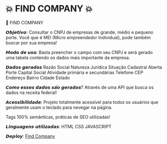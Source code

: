 # 💥 FIND COMPANY 💥

🏢 FIND COMPANY

𝙊𝙗𝙟𝙚𝙩𝙞𝙫𝙤:
Consultar o CNPJ de empresas de grande, médio e pequeno porte. Você que é MEI (Micro empreendedor Individual), pode também buscar por sua empresa! 

𝙈𝙤𝙙𝙤 𝙙𝙚 𝙪𝙨𝙤:
Basta preencher o campo com seu CNPJ e será gerado uma tabela contendo os dados mais importante da empresa.

𝘿𝙖𝙙𝙤𝙨 𝙜𝙚𝙧𝙖𝙙𝙤𝙨
Razão Social
Natureza Jurídica
Situação Cadastral
Aberta
Porte
Capital Social
Atividade primária e secundárias
Telefone
CEP
Endereço
Bairro
Cidade
Estado

𝘾𝙤𝙢𝙤 𝙚𝙨𝙨𝙚𝙨 𝙙𝙖𝙙𝙤𝙨 𝙨𝙖̃𝙤 𝙜𝙚𝙧𝙖𝙙𝙤𝙨?
Através de uma API que busca os dados na receita federal!

𝘼𝙘𝙚𝙨𝙨𝙞𝙗𝙞𝙡𝙞𝙙𝙖𝙙𝙚:
Projeto totalmente acessível para todos os usuários que geralmente usam o teclado para nevegar na página.

Tags 100% semânticas, práticas de SEO utilizadas!

𝙇𝙞𝙣𝙜𝙪𝙖𝙜𝙚𝙣𝙨 𝙪𝙩𝙞𝙡𝙞𝙯𝙖𝙙𝙖𝙨:
HTML
CSS
JAVASCRIPT

𝘿𝙚𝙥𝙡𝙤𝙮:
[Find Company](https://find-company.vercel.app/)

